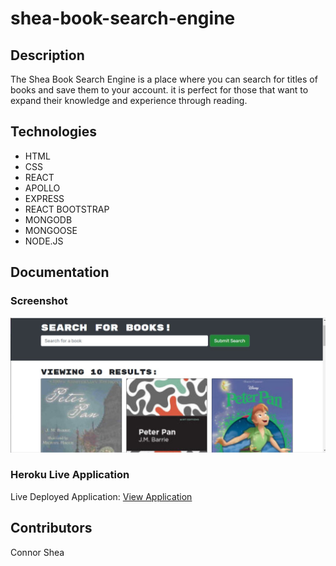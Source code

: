 # shea-book-search-engine

## Description
The Shea Book Search Engine is a place where you can search for titles of books and save them to your account. it is perfect for those that want to expand their knowledge and experience through reading.   

## Technologies
* HTML
* CSS
* REACT
* APOLLO
* EXPRESS
* REACT BOOTSTRAP
* MONGODB
* MONGOOSE
* NODE.JS

## Documentation

### Screenshot
![](/client/public/mockup.JPG)

### Heroku Live Application
Live Deployed Application: [View Application](https://(replaceMe).herokuapp.com/ "Live Deploy")  

## Contributors    
Connor Shea   


